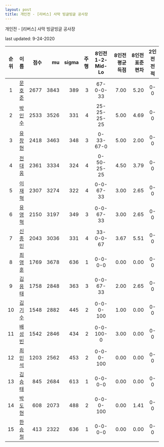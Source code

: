```yaml
---
layout: post
title: 개인전 - [리버스] 사막 빙글빙글 공사장
---
```



개인전 - [리버스] 사막 빙글빙글 공사장


last updated: 9-24-2020

| 순위 | 이름 | 점수 | mu | sigma | 주행 | 8인전 1-2-Mid-Lo | 8인전 평균득점 | 8인전 표준편차 | 2인전 전적 |
|:---:|:---:|---:|---:|---:|---:|:---:|---:|---:|:---:|
| 1 | [문호준](../munhojun) | 2677 | 3843 | 389 | 3 | 67-0-0-33 | 7.00 | 5.20 | 0-0 |
| 2 | [박인수](../bakinsu) | 2533 | 3526 | 331 | 4 | 25-25-25-25 | 5.00 | 4.69 | 0-0 |
| 3 | [유창현](../yuchanghyeon) | 2418 | 3463 | 348 | 3 | 0-33-67-0 | 5.00 | 2.00 | 0-0 |
| 4 | [전대웅](../jeondaewoong) | 2361 | 3334 | 324 | 4 | 0-50-25-25 | 4.50 | 3.79 | 0-0 |
| 5 | [이재혁](../ijaehyeok) | 2307 | 3274 | 322 | 4 | 0-0-67-33 | 3.00 | 2.65 | 0-0 |
| 6 | [유영혁](../yuyeonghyeok) | 2150 | 3197 | 349 | 3 | 0-0-67-33 | 3.00 | 2.65 | 0-0 |
| 7 | [신종민](../shinjongmin) | 2043 | 3036 | 331 | 4 | 33-0-0-67 | 3.67 | 5.51 | 0-0 |
| 8 | [최영훈](../choiyeonghun) | 1769 | 3678 | 636 | 1 | 0-0-0-0 | 0.00 | 0.00 | 0-0 |
| 9 | [김응태](../gimeungtae) | 1758 | 2848 | 363 | 3 | 0-0-67-33 | 2.00 | 2.65 | 0-0 |
| 10 | [김기수](../gimgisu) | 1548 | 2882 | 445 | 2 | 0-0-0-100 | 1.00 | 0.00 | 0-0 |
| 11 | [배성빈](../baeseongbin) | 1542 | 2846 | 434 | 2 | 0-0-100-0 | 3.00 | 0.00 | 0-0 |
| 12 | [최민석](../choiminseok) | 1203 | 2562 | 453 | 2 | 0-0-0-100 | 0.00 | 0.00 | 0-0 |
| 13 | [김승태](../gimseungtae) | 845 | 2684 | 613 | 1 | 0-0-0-0 | 0.00 | 0.00 | 0-0 |
| 14 | [박도현](../bakdohyeon) | 608 | 2073 | 488 | 2 | 0-0-0-100 | 0.00 | 1.41 | 0-0 |
| 15 | [한승철](../hanseungcheol) | 413 | 2322 | 636 | 1 | 0-0-0-0 | 0.00 | 0.00 | 0-0 |
